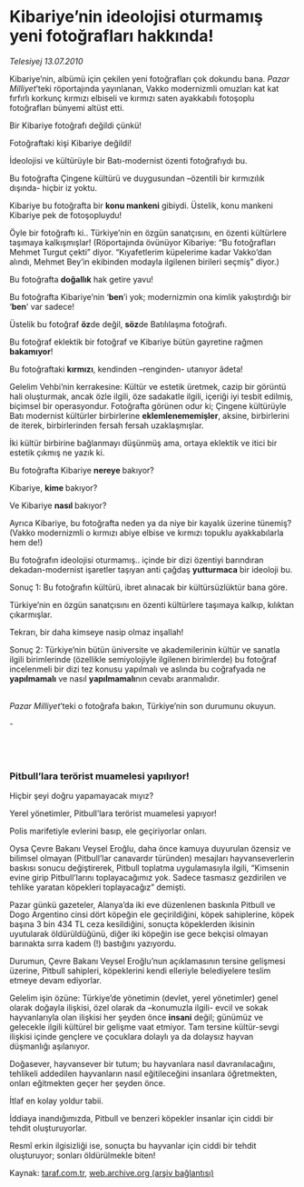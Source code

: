 # Kibariye’nin ideolojisi oturmamış yeni fotoğrafları hakkında! 

*Telesiyej 13.07.2010*

<div class="yazi"><p>Kibariye’nin, albümü için çekilen yeni fotoğrafları çok dokundu bana. <i>Pazar Milliyet</i>’teki röportajında yayınlanan, Vakko modernizmli omuzları kat kat fırfırlı korkunç kırmızı elbiseli ve kırmızı saten ayakkabılı fotoşoplu fotoğrafları bünyemi altüst etti.</p>
<p>Bir Kibariye fotoğrafı değildi çünkü!</p>
<p>Fotoğraftaki kişi Kibariye değildi!</p>
<p>İdeolojisi ve kültürüyle bir Batı-modernist özenti fotoğrafıydı bu.</p>
<p>Bu fotoğrafta Çingene kültürü ve duygusundan –özentili bir kırmızılık dışında- hiçbir iz yoktu.</p>
<p>Kibariye bu fotoğrafta bir <b>konu mankeni</b> gibiydi. Üstelik, konu mankeni Kibariye pek de fotoşopluydu!</p>
<p>Öyle bir fotoğraftı ki.. Türkiye’nin en özgün sanatçısını, en özenti kültürlere taşımaya kalkışmışlar! (Röportajında övünüyor Kibariye: “Bu fotoğrafları Mehmet Turgut çekti” diyor. “Kıyafetlerim küpelerime kadar Vakko’dan alındı, Mehmet Bey’in ekibinden modayla ilgilenen birileri seçmiş” diyor.)</p>
<p>Bu fotoğrafta <b>doğallık</b> hak getire yavu!</p>
<p>Bu fotoğrafta Kibariye’nin ‘<b>ben</b>’i yok; modernizmin ona kimlik yakıştırdığı bir ‘<b>ben</b>’ var sadece!</p>
<p>Üstelik bu fotoğraf <b>öz</b>de değil, <b>söz</b>de Batılılaşma fotoğrafı.</p>
<p>Bu fotoğraf eklektik bir fotoğraf ve Kibariye bütün gayretine rağmen <b>bakamıyor</b>!</p>
<p>Bu fotoğraftaki <b>kırmızı</b>, kendinden –renginden- utanıyor âdeta! </p>
<p>Gelelim Vehbi’nin kerrakesine: Kültür ve estetik üretmek, cazip bir görüntü hali oluşturmak, ancak özle ilgili, öze sadakatle ilgili, içeriği iyi tesbit edilmiş, biçimsel bir operasyondur. Fotoğrafta görünen odur ki; Çingene kültürüyle Batı modernist kültürler birbirlerine <b>eklemlenememişler</b>, aksine, birbirlerini de iterek, birbirlerinden fersah fersah uzaklaşmışlar.</p>
<p>İki kültür birbirine bağlanmayı düşünmüş ama, ortaya eklektik ve itici bir estetik çıkmış ne yazık ki. </p>
<p>Bu fotoğrafta Kibariye <b>nereye </b>bakıyor?</p>
<p>Kibariye, <b>kime </b>bakıyor?</p>
<p>Ve Kibariye <b>nasıl </b>bakıyor?</p>
<p>Ayrıca Kibariye, bu fotoğrafta neden ya da niye bir kayalık üzerine tünemiş? (Vakko modernizmli o kırmızı abiye elbise ve kırmızı topuklu ayakkabılarla hem de!)</p>
<p>Bu fotoğrafın ideolojisi oturmamış.. içinde bir dizi özentiyi barındıran dekadan-modernist işaretler taşıyan anti çağdaş <b>yutturmaca</b> bir ideoloji bu.</p>
<p>Sonuç 1: Bu fotoğrafın kültürü, ibret alınacak bir kültürsüzlüktür bana göre.</p>
<p>Türkiye’nin en özgün sanatçısını en özenti kültürlere taşımaya kalkıp, kılıktan çıkarmışlar.</p>
<p>Tekrarı, bir daha kimseye nasip olmaz inşallah!</p>
<p>Sonuç 2: Türkiye’nin bütün üniversite ve akademilerinin kültür ve sanatla ilgili birimlerinde (özellikle semiyolojiyle ilgilenen birimlerde) bu fotoğraf incelenmeli bir dizi tez konusu yapılmalı ve aslında bu coğrafyada ne<b> yapılmamalı</b> ve nasıl <b>yapılmamalı</b>nın cevabı aranmalıdır. </p>
<p><i><br/>Pazar Milliyet</i>’teki o fotoğrafa bakın, Türkiye’nin son durumunu okuyun.</p>
<p>       -</p>
<p><b> </b></p>
<h3><br/>Pitbull’lara terörist muamelesi yapılıyor!</h3>
<p>Hiçbir şeyi doğru yapamayacak mıyız?</p>
<p>Yerel yönetimler, Pitbull’lara terörist muamelesi yapıyor!</p>
<p>Polis marifetiyle evlerini basıp, ele geçiriyorlar onları.</p>
<p>Oysa Çevre Bakanı Veysel Eroğlu, daha önce kamuya duyurulan özensiz ve bilimsel olmayan (Pitbull’lar canavardır türünden) mesajları hayvanseverlerin baskısı sonucu değiştirerek, Pitbull toplatma uygulamasıyla ilgili, “Kimsenin evine girip Pitbull’larını toplayacağımız yok. Sadece tasmasız gezdirilen ve tehlike yaratan köpekleri toplayacağız” demişti. </p>
<p>Pazar günkü gazeteler, Alanya’da iki eve düzenlenen baskınla Pitbull ve Dogo Argentino cinsi dört köpeğin ele geçirildiğini, köpek sahiplerine, köpek başına 3 bin 434 TL ceza kesildiğini, sonuçta köpeklerden ikisinin uyutularak öldürüldüğünü, diğer iki köpeğin ise gece bekçisi olmayan barınakta sırra kadem (!) bastığını yazıyordu.</p>
<p>Durumun, Çevre Bakanı Veysel Eroğlu’nun açıklamasının tersine gelişmesi üzerine, Pitbull sahipleri, köpeklerini kendi elleriyle belediyelere teslim etmeye devam ediyorlar.</p>
<p>Gelelim işin özüne: Türkiye’de yönetimin (devlet, yerel yönetimler) genel olarak doğayla ilişkisi, özel olarak da –konumuzla ilgili- evcil ve sokak hayvanlarıyla olan ilişkisi her şeyden önce <b>insani</b> değil; günümüz ve gelecekle ilgili kültürel bir gelişme vaat etmiyor. Tam tersine kültür-sevgi ilişkisi içinde gençlere ve çocuklara dolaylı ya da dolaysız hayvan düşmanlığı aşılanıyor. </p>
<p>Doğasever, hayvansever bir tutum; bu hayvanlara nasıl davranılacağını, tehlikeli addedilen hayvanların nasıl eğitileceğini insanlara öğretmekten, onları eğitmekten geçer her şeyden önce.</p>
<p>İtlaf en kolay yoldur tabii.</p>
<p>İddiaya inandığımızda, Pitbull ve benzeri köpekler insanlar için ciddi bir tehdit oluşturuyorlar. </p>
<p>Resmî erkin ilgisizliği ise, sonuçta bu hayvanlar için ciddi bir tehdit oluşturuyor; sonları öldürülmekle biten! </p></div>

Kaynak: [taraf.com.tr](http://www.taraf.com.tr:80/telesiyej/makale-kibariye-nin-ideolojisi-oturmamis-yeni.htm), [web.archive.org (arşiv bağlantısı)](http://web.archive.org/web/20100716203403/http://www.taraf.com.tr:80/telesiyej/makale-kibariye-nin-ideolojisi-oturmamis-yeni.htm)

